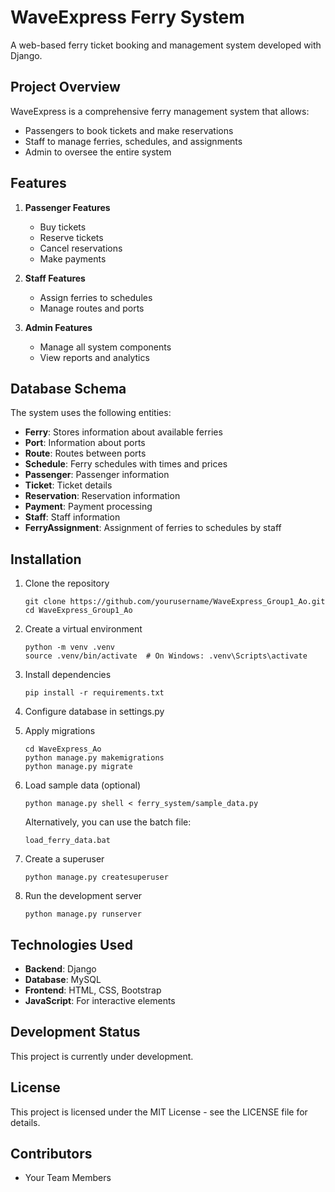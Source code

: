 # WaveExpress Ferry System

A web-based ferry ticket booking and management system developed with Django.

## Project Overview

WaveExpress is a comprehensive ferry management system that allows:
- Passengers to book tickets and make reservations
- Staff to manage ferries, schedules, and assignments
- Admin to oversee the entire system

## Features

1. **Passenger Features**
   - Buy tickets
   - Reserve tickets
   - Cancel reservations
   - Make payments

2. **Staff Features**
   - Assign ferries to schedules
   - Manage routes and ports
   
3. **Admin Features**
   - Manage all system components
   - View reports and analytics

## Database Schema

The system uses the following entities:
- **Ferry**: Stores information about available ferries
- **Port**: Information about ports
- **Route**: Routes between ports
- **Schedule**: Ferry schedules with times and prices
- **Passenger**: Passenger information
- **Ticket**: Ticket details
- **Reservation**: Reservation information
- **Payment**: Payment processing
- **Staff**: Staff information
- **FerryAssignment**: Assignment of ferries to schedules by staff

## Installation

1. Clone the repository
   ```
   git clone https://github.com/yourusername/WaveExpress_Group1_Ao.git
   cd WaveExpress_Group1_Ao
   ```

2. Create a virtual environment
   ```
   python -m venv .venv
   source .venv/bin/activate  # On Windows: .venv\Scripts\activate
   ```

3. Install dependencies
   ```
   pip install -r requirements.txt
   ```

4. Configure database in settings.py

5. Apply migrations
   ```
   cd WaveExpress_Ao
   python manage.py makemigrations
   python manage.py migrate
   ```

6. Load sample data (optional)
   ```
   python manage.py shell < ferry_system/sample_data.py
   ```
   
   Alternatively, you can use the batch file:
   ```
   load_ferry_data.bat
   ```

7. Create a superuser
   ```
   python manage.py createsuperuser
   ```

8. Run the development server
   ```
   python manage.py runserver
   ```

## Technologies Used

- **Backend**: Django
- **Database**: MySQL
- **Frontend**: HTML, CSS, Bootstrap
- **JavaScript**: For interactive elements

## Development Status

This project is currently under development.

## License

This project is licensed under the MIT License - see the LICENSE file for details.

## Contributors

- Your Team Members
